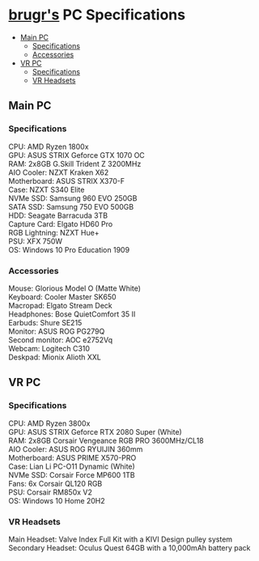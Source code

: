 # [brugr's](https://brugr.github.io) PC Specifications

* [Main PC](#main-pc)
  * [Specifications](#specifications)
  * [Accessories](#accessories)
* [VR PC](#vr-pc)
  * [Specifications](#specifications-1)
  * [VR Headsets](#vr-headsets)

## Main PC

### Specifications

CPU: AMD Ryzen 1800x  
GPU: ASUS STRIX Geforce GTX 1070 OC  
RAM: 2x8GB G.Skill Trident Z 3200MHz  
AIO Cooler: NZXT Kraken X62  
Motherboard: ASUS STRIX X370-F  
Case: NZXT S340 Elite  
NVMe SSD: Samsung 960 EVO 250GB  
SATA SSD: Samsung 750 EVO 500GB  
HDD: Seagate Barracuda 3TB  
Capture Card: Elgato HD60 Pro  
RGB Lightning: NZXT Hue+  
PSU: XFX 750W  
OS: Windows 10 Pro Education 1909

### Accessories

Mouse: Glorious Model O (Matte White)  
Keyboard: Cooler Master SK650  
Macropad: Elgato Stream Deck  
Headphones: Bose QuietComfort 35 II  
Earbuds: Shure SE215  
Monitor: ASUS ROG PG279Q  
Second monitor: AOC e2752Vq  
Webcam: Logitech C310  
Deskpad: Mionix Alioth XXL

## VR PC

### Specifications

CPU: AMD Ryzen 3800x  
GPU: ASUS STRIX Geforce RTX 2080 Super (White)  
RAM: 2x8GB Corsair Vengeance RGB PRO 3600MHz/CL18  
AIO Cooler: ASUS ROG RYUIJIN 360mm  
Motherboard: ASUS PRIME X570-PRO  
Case: Lian Li PC-O11 Dynamic (White)  
NVMe SSD: Corsair Force MP600 1TB  
Fans: 6x Corsair QL120 RGB  
PSU: Corsair RM850x V2  
OS: Windows 10 Home 20H2

### VR Headsets

Main Headset: Valve Index Full Kit with a KIVI Design pulley system  
Secondary Headset: Oculus Quest 64GB with a 10,000mAh battery pack
